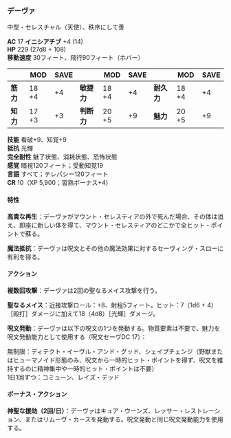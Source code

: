 ### デーヴァ
中型・セレスチャル（天使）、秩序にして善

**AC** 17 **イニシアチブ** +4 (14)  
**HP** 229 (27d8 + 108)  
**移動速度** 30フィート、飛行90フィート（ホバー）

|      | MOD | SAVE |      | MOD | SAVE |      | MOD | SAVE |
|------|-----|------|------|-----|------|------|-----|------|
| **筋力** | 18 +4 | +4 | **敏捷力** | 18 +4 | +4 | **耐久力** | 18 +4 | +4 |
| **知力** | 17 +3 | +3 | **判断力** | 20 +5 | +9 | **魅力** | 20 +5 | +9 |

**技能** 看破+9、知覚+9  
**抵抗** 光輝  
**完全耐性** 魅了状態、消耗状態、恐怖状態  
**感覚** 暗視120フィート；受動知覚19  
**言語** すべて；テレパシー120フィート  
**CR** 10（XP 5,900；習熟ボーナス+4）

#### 特性

**高貴な再生**：デーヴァがマウント・セレスティアの外で死んだ場合、その体は消え、即座に新しい体を得て、マウント・セレスティアのどこかで全ヒット・ポイントで蘇る。

**魔法抵抗**：デーヴァは呪文とその他の魔法効果に対するセーヴィング・スローに有利を得る。

#### アクション

**複数回攻撃**：デーヴァは2回の聖なるメイス攻撃を行う。

**聖なるメイス**：近接攻撃ロール：+8、射程5フィート。ヒット：7（1d6 + 4）［殴打］ダメージに加えて18（4d8）［光輝］ダメージ。

**呪文発動**：デーヴァは以下の呪文の1つを発動する。物質要素は不要で、魅力を呪文発動能力として使用する（呪文セーヴDC 17）：

無制限：ディテクト・イーヴル・アンド・グッド、シェイプチェンジ（野獣またはヒューマノイド形態のみ、呪文から一時的ヒット・ポイントを得ず、呪文を維持するのに精神集中や一時的ヒット・ポイントは不要）  
1日1回ずつ：コミューン、レイズ・デッド

#### ボーナス・アクション

**神聖な援助（2回/日）**：デーヴァはキュア・ウーンズ、レッサー・レストレーション、またはリムーヴ・カースを発動する。呪文発動と同じ呪文発動能力を使用する。